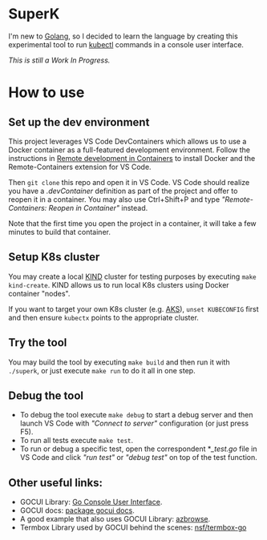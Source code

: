 # SuperK
I'm new to [Golang](https://golang.org/), so I decided to learn the language by creating this experimental tool to run [kubectl](https://kubernetes.io/docs/reference/kubectl/kubectl/) commands in a console user interface.

*This is still a Work In Progress.*

# How to use
## Set up the dev environment
This project leverages VS Code DevContainers which allows us to use a Docker container as a full-featured development environment. Follow the instructions in [Remote development in Containers](https://code.visualstudio.com/remote-tutorials/containers/getting-started) to install Docker and the Remote-Containers extension for VS Code.

Then ```git clone``` this repo and open it in VS Code. VS Code should realize you have a *.devContainer* definition as part of the project and offer to reopen it in a container. You may also use Ctrl+Shift+P and type *"Remote-Containers: Reopen in Container"* instead.

Note that the first time you open the project in a container, it will take a few minutes to build that container.

## Setup K8s cluster
You may create a local [KIND](https://kind.sigs.k8s.io/) cluster for testing purposes by executing ```make kind-create```. KIND allows us to run local K8s clusters using Docker container "nodes".

If you want to target your own K8s cluster (e.g. [AKS](https://azure.microsoft.com/es-es/services/kubernetes-service/)), ```unset KUBECONFIG``` first and then ensure ```kubectx``` points to the appropriate cluster.

## Try the tool
You may build the tool by executing ```make build``` and then run it with ```./superk```, or just execute ```make run``` to do it all in one step.

## Debug the tool
- To debug the tool execute ```make debug``` to start a debug server and then launch VS Code with *"Connect to server"* configuration (or just press F5).
- To run all tests execute ```make test```.
- To run or debug a specific test, open the correspondent **_test.go* file in VS Code and click *"run test"* or *"debug test"* on top of the test function.

## Other useful links:
- GOCUI Library: [Go Console User Interface](https://github.com/jroimartin/gocui).
- GOCUI docs: [package gocui docs](https://pkg.go.dev/github.com/jroimartin/gocui?tab=doc).
- A good example that also uses GOCUI Library: [azbrowse](https://github.com/lawrencegripper/azbrowse).
- Termbox Library used by GOCUI behind the scenes: [nsf/termbox-go](https://github.com/nsf/termbox-go)


